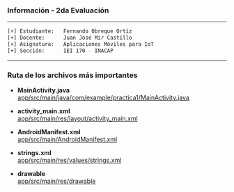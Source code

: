 ### Información - 2da Evaluación
_____________________
```zsh
[+] Estudiante:   Fernando Obreque Ortíz
[+] Docente:      Juan José Mir Castillo
[+] Asignatura:   Aplicaciones Móviles para IoT
[+] Sección:      IEI 170 - INACAP
```
_____________________
### Ruta de los archivos más importantes

- **MainActivity.java**  
  [app/src/main/java/com/example/practica1/MainActivity.java](app/src/main/java/com/example/practica1/MainActivity.java)

- **activity_main.xml**  
  [app/src/main/res/layout/activity_main.xml](app/src/main/res/layout/activity_main.xml)

- **AndroidManifest.xml**  
  [app/src/main/AndroidManifest.xml](app/src/main/AndroidManifest.xml)

- **strings.xml**  
  [app/src/main/res/values/strings.xml](app/src/main/res/values/strings.xml)

- **drawable**  
  [app/src/main/res/drawable](app/src/main/res/drawable)

